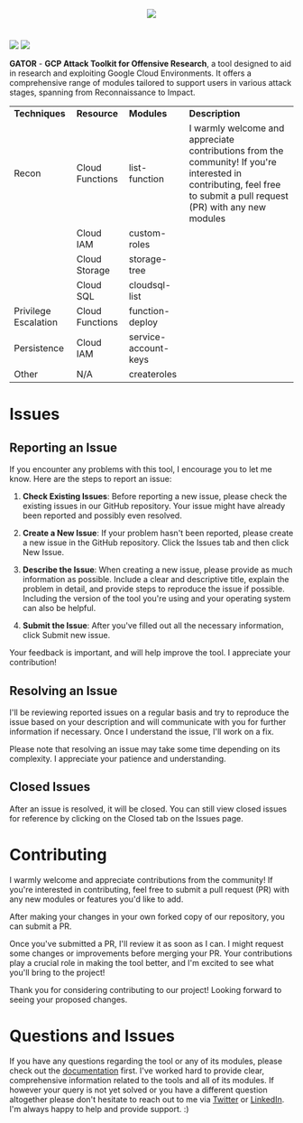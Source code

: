 
<div align="center">

<p><img src="https://drive.google.com/uc?id=16Bs9-czIY7Huz2AIluTRtZrotQuXBu1F"></p>

</div>

# 
![](https://img.shields.io/badge/Python-3.11-%14354C.svg?style=flat-square&logo=python&logoColor=yellow&color=blue) ![](https://img.shields.io/github/release/anrbn/GATOR?style=flat-square&color=success) 

**GATOR** - **GCP Attack Toolkit for Offensive Research**, a tool designed to aid in research and exploiting Google Cloud Environments. It offers a comprehensive range of modules tailored to support users in various attack stages, spanning from Reconnaissance to Impact.  

<div>
<table>
  <tr>
   <td><strong>Techniques</strong></td>
   <td><strong>Resource</strong></td>
   <td><strong>Modules</strong></td>
   <td><strong>Description</strong></td>
  </tr>
  <tr>
   <td>Recon</td>
   <td>Cloud Functions</td>
   <td>list-function</td>
  <td>I warmly welcome and appreciate contributions from the community! If you're interested in contributing, feel free to submit a pull request (PR) with any new modules</td>
  </tr>
  <tr>
   <td></td>
   <td>Cloud IAM</td>
   <td>custom-roles</td>
  </tr>
  <tr>
   <td></td>
   <td>Cloud Storage</td>
   <td>storage-tree</td>
  </tr>
  <tr>
   <td></td>
   <td>Cloud SQL</td>
   <td>cloudsql-list</td>
  </tr>
  <tr>
   <td>Privilege Escalation</td>
   <td>Cloud Functions</td>
   <td>function-deploy</td>
  </tr>
    <tr>
   <td>Persistence</td>
   <td>Cloud IAM</td>
   <td>service-account-keys</td>
  </tr>
      <tr>
   <td>Other</td>
   <td>N/A</td>
   <td>createroles</td>
  </tr>
</table>
</div>

# Issues
## Reporting an Issue
If you encounter any problems with this tool, I encourage you to let me know. Here are the steps to report an issue:

1. **Check Existing Issues**: Before reporting a new issue, please check the existing issues in our GitHub repository. Your issue might have already been reported and possibly even resolved.

2. **Create a New Issue**: If your problem hasn't been reported, please create a new issue in the GitHub repository. Click the Issues tab and then click New Issue.

3. **Describe the Issue**: When creating a new issue, please provide as much information as possible. Include a clear and descriptive title, explain the problem in detail, and provide steps to reproduce the issue if possible. Including the version of the tool you're using and your operating system can also be helpful.

4. **Submit the Issue**: After you've filled out all the necessary information, click Submit new issue.

Your feedback is important, and will help improve the tool. I appreciate your contribution!

## Resolving an Issue
I'll be reviewing reported issues on a regular basis and try to reproduce the issue based on your description and will communicate with you for further information if necessary. Once I understand the issue, I'll work on a fix.

Please note that resolving an issue may take some time depending on its complexity. I appreciate your patience and understanding.

## Closed Issues
After an issue is resolved, it will be closed. You can still view closed issues for reference by clicking on the Closed tab on the Issues page.

# Contributing
I warmly welcome and appreciate contributions from the community! If you're interested in contributing, feel free to submit a pull request (PR) with any new modules or features you'd like to add.

After making your changes in your own forked copy of our repository, you can submit a PR. 

Once you've submitted a PR, I'll review it as soon as I can. I might request some changes or improvements before merging your PR. Your contributions play a crucial role in making the tool better, and I'm excited to see what you'll bring to the project!

Thank you for considering contributing to our project! Looking forward to seeing your proposed changes.


# Questions and Issues
If you have any questions regarding the tool or any of its modules, please check out the [documentation](https://anrbn.gitbook.io/gator/) first. I've worked hard to provide clear, comprehensive information related to the tools and all of its modules. If however your query is not yet solved or you have a different question altogether please don't hesitate to reach out to me via [Twitter](https://twitter.com/corvuscr0w) or [LinkedIn](https://www.linkedin.com/in/anrbnds/). I'm always happy to help and provide support. :)

